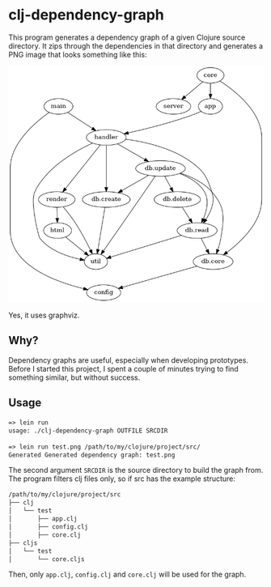 # clj-dependency-graph

This program generates a dependency graph of a given Clojure source directory.
It zips through the dependencies in that directory and generates a PNG image
that looks something like this:

![example-1](example-images/example-1.png)

Yes, it uses graphviz.

## Why?

Dependency graphs are useful, especially when developing prototypes. Before I
started this project, I spent a couple of minutes trying to find something
similar, but without success.

## Usage

```
=> lein run
usage: ./clj-dependency-graph OUTFILE SRCDIR

=> lein run test.png /path/to/my/clojure/project/src/
Generated Generated dependency graph: test.png
```

The second argument `SRCDIR` is the source directory to build the graph
from. The program filters clj files only, so if src has the example structure:

```
/path/to/my/clojure/project/src
├── clj
│   └── test
│       ├── app.clj
│       ├── config.clj
│       ├── core.clj
├── cljs
│   └── test
│       └── core.cljs

```

Then, only `app.clj`, `config.clj` and `core.clj` will be used for the graph.
